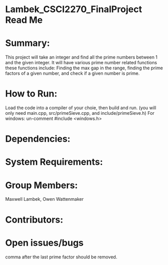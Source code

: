 # Lambek_CSCI2270_FinalProject Read Me
# Summary:
This project will take an integer and find all the prime numbers between 1 and the given integer. It will have various prime number related functions these functions include: Finding the max gap in the range, finding the prime factors of a given number, and check if a given number is prime.

# How to Run:
Load the code into a compiler of your choie, then build and run. (you will only need main.cpp, src/primeSieve.cpp, and include/primeSieve.h)
For windows: un-comment #include <windows.h>

# Dependencies:

# System Requirements:

# Group Members:
Maxwell Lambek,
Owen Wattenmaker

# Contributors:

# Open issues/bugs
comma after the last prime factor should be removed.
